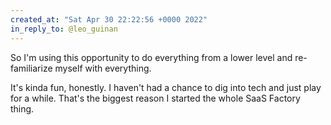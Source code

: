 ```yaml
---
created_at: "Sat Apr 30 22:22:56 +0000 2022"
in_reply_to: @leo_guinan
---
```


So I'm using this opportunity to do everything from a lower level and re-familiarize myself with everything.

It's kinda fun, honestly. I haven't had a chance to dig into tech and just play for a while. That's the biggest reason I started the whole SaaS Factory thing.